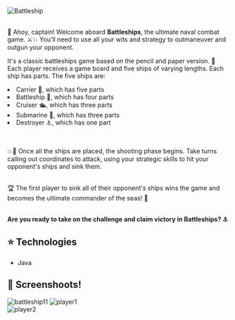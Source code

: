 ![Battleship](https://github.com/stelmaszczykadrian/Battleship-OOP/assets/106514178/c2f9f0c7-57b9-4e39-a5d6-1ff5098ee909)

<br>
🚢 Ahoy, captain! Welcome aboard <strong>Battleships</strong>, the ultimate naval combat game. ⚔️💥 You'll need to use all your wits and strategy to outmaneuver and outgun your opponent.

It's a classic battleships game based on the pencil and paper version. 📝
Each player receives a game board and five ships of varying lengths. Each ship has parts.
The five ships are:

<li>Carrier 🛬, which has five parts</li>
<li>Battleship 🚀, which has four parts</li>
<li>Cruiser 🛳️, which has three parts</li>
<li>Submarine 🚤, which has three parts</li>
<li>Destroyer ⚓, which has one part</li>
<br><br>

💥🎯 Once all the ships are placed, the shooting phase begins. Take turns calling out coordinates to attack, using your strategic skills to hit your opponent's ships and sink them.
<br><br>

🏆 The first player to sink all of their opponent's ships wins the game and becomes the ultimate commander of the seas! 🌊
<br><br>

**Are you ready to take on the challenge and claim victory in Battleships? ⚓️**

## :star: Technologies
<ul>
  <li>Java</li>
</ul>

## :rocket: Screenshoots!
![battleship11](https://user-images.githubusercontent.com/106514178/236438409-82551c0c-0df0-4fa8-b791-946d2f444058.png)
![player1](https://user-images.githubusercontent.com/106514178/236440243-14b71f6c-a047-4ae4-8347-548e431ec2ec.png)
<br>
![player2](https://user-images.githubusercontent.com/106514178/236440251-51306613-222e-4f8a-afad-39a3805c7fdc.png)
